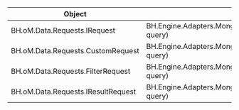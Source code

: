 | Object | Create | Read | Update |
|-|-|-|-|
| BH.oM.Data.Requests.IRequest | BH.Engine.Adapters.Mongo.Convert.ToMongoQuery(IRequest query) |  |  |
| BH.oM.Data.Requests.CustomRequest | BH.Engine.Adapters.Mongo.Convert.ToMongoQuery(CustomRequest query) |  |  |
| BH.oM.Data.Requests.FilterRequest | BH.Engine.Adapters.Mongo.Convert.ToMongoQuery(FilterRequest query) |  |  |
| BH.oM.Data.Requests.IResultRequest | BH.Engine.Adapters.Mongo.Convert.ToMongoQuery(IResultRequest query) |  |  |
